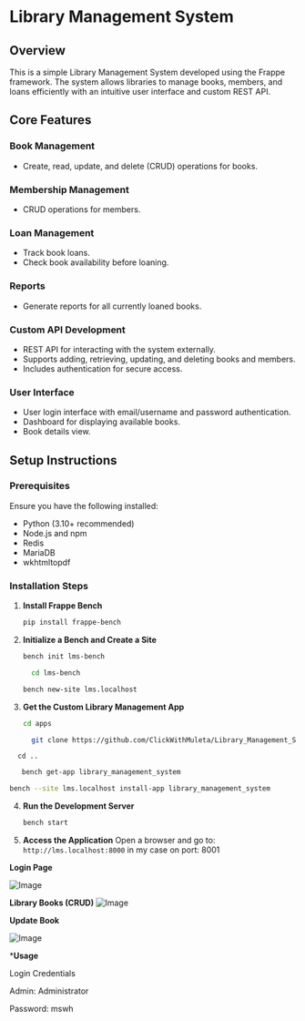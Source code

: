  # Library Management System

## Overview
This is a simple Library Management System developed using the Frappe framework. The system allows libraries to manage books, members, and loans efficiently with an intuitive user interface and custom REST API.

## Core Features
### Book Management
- Create, read, update, and delete (CRUD) operations for books.

### Membership Management
- CRUD operations for members.

### Loan Management
- Track book loans.
- Check book availability before loaning.

### Reports
- Generate reports for all currently loaned books.
### Custom API Development
- REST API for interacting with the system externally.
- Supports adding, retrieving, updating, and deleting books and members.
- Includes authentication for secure access.

### User Interface
- User login interface with email/username and password authentication.
- Dashboard for displaying available books.
- Book details view.

## Setup Instructions
### Prerequisites
Ensure you have the following installed:
- Python (3.10+ recommended)
- Node.js and npm
- Redis
- MariaDB
- wkhtmltopdf

### Installation Steps
1. **Install Frappe Bench**
   ```sh
   pip install frappe-bench
   ```

2. **Initialize a Bench and Create a Site**
   ```sh
   bench init lms-bench
   ```
   ```sh
     cd lms-bench
   ```
   ```sh
   bench new-site lms.localhost
   ```

4. **Get the Custom Library Management App**
   ```sh
   cd apps
   ```

      ```sh
        git clone https://github.com/ClickWithMuleta/Library_Management_System_Challenge-360-Ground-.git

      ```

 
 ```
   cd ..
```

```sh
   bench get-app library_management_system
```
   ```sh
   bench --site lms.localhost install-app library_management_system
   ```

4. **Run the Development Server**
   ```sh
   bench start
   ```

5. **Access the Application**
   Open a browser and go to: `http://lms.localhost:8000`
   in my case on port: 8001


**Login Page**


![Image](https://github.com/user-attachments/assets/51320a8c-126e-4f79-b191-81f6583b5509)

 **Library Books (CRUD)**
  ![Image](https://github.com/user-attachments/assets/01047376-e424-44ca-a2ad-adc1c46ffced)

   **Update Book**
   
   ![Image](https://github.com/user-attachments/assets/6af2b2d1-9d50-4aa7-84c7-4344c6d776b3)
   
   ***Usage**

Login Credentials

Admin: Administrator

Password: mswh


